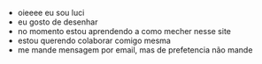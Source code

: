 - oieeee eu sou luci
- eu gosto de desenhar
- no momento estou aprendendo a como mecher nesse site
- estou querendo colaborar comigo mesma
- me mande mensagem por email, mas de prefetencia não mande 


